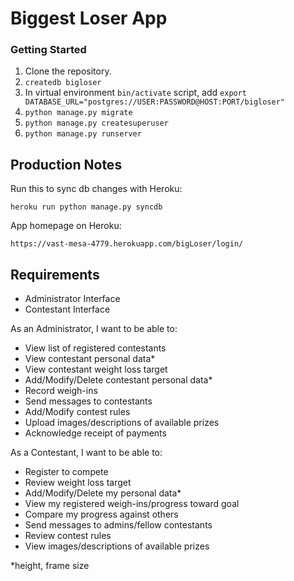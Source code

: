 # Biggest Loser App

### Getting Started

1. Clone the repository.
2. `createdb bigloser`
3. In virtual environment `bin/activate` script, add `export DATABASE_URL="postgres://USER:PASSWORD@HOST:PORT/bigloser"`
3. `python manage.py migrate`
4. `python manage.py createsuperuser`
5. `python manage.py runserver`

## Production Notes

Run this to sync db changes with Heroku:

```
heroku run python manage.py syncdb
```

App homepage on Heroku:
```
https://vast-mesa-4779.herokuapp.com/bigLoser/login/
```

## Requirements

* Administrator Interface
* Contestant Interface

As an Administrator, I want to be able to:

  * View list of registered contestants
  * View contestant personal data*
  * View contestant weight loss target
  * Add/Modify/Delete contestant personal data*
  * Record weigh-ins
  * Send messages to contestants
  * Add/Modify contest rules
  * Upload images/descriptions of available prizes
  * Acknowledge receipt of payments

As a Contestant, I want to be able to:

  * Register to compete
  * Review weight loss target
  * Add/Modify/Delete my personal data*
  * View my registered weigh-ins/progress toward goal
  * Compare my progress against others
  * Send messages to admins/fellow contestants
  * Review contest rules
  * View images/descriptions of available prizes

*height, frame size
